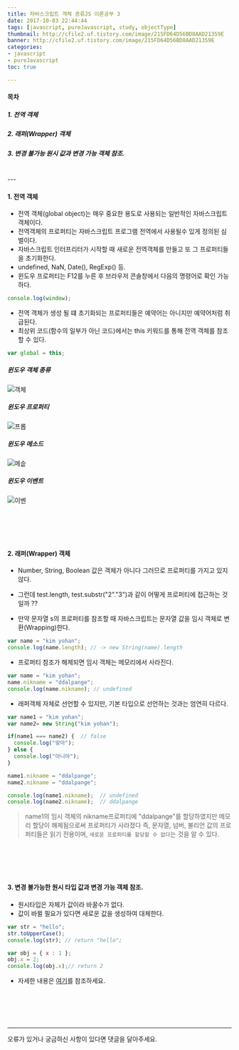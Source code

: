 ```yaml
---
title: 자바스크립트 객체 종류JS 이론공부 3
date: 2017-10-03 22:44:44
tags: [javascript, pureJavascript, study, objectType]
thumbnail: http://cfile2.uf.tistory.com/image/215FD64D56BD8AAD21359E
banner: http://cfile2.uf.tistory.com/image/215FD64D56BD8AAD21359E
categories:
- javascript
- pureJavascript
toc: true

---
```


#### 목차

##### 1. 전역 객체

##### 2. 래퍼(Wrapper) 객체

##### 3. 변경 불가능 원시 값과 변경 가능 객체 참조.

<br/>
---

#### 1. 전역 객체

- 전역 객체(global object)는 매우 중요한 용도로 사용되는 일반적인 자바스크립트 객체이다.
- 전역객체의 프로퍼티는 자바스크립트 프로그램 전역에서 사용될수 있게 정의된 심벌이다.
- 자바스크립트 인터프리터가 시작할 때 새로운 전역객체를 만들고 또 그 프로퍼티들을 초기화한다.
- undefined, NaN, Date(), RegExp() 등.
- 윈도우 프로퍼티는 F12를 누른 후 브라우저 콘솔창에서 다음의 명령어로 확인 가능하다.

<!-- more -->

```javascript
console.log(window);
```

- 전역 객체가 생성 될 떄 초기화되는 프로퍼티들은 예약어는 아니지만 예약어처럼 취급된다.
- 최상위 코드(함수의 일부가 아닌 코드)에서는 this 키워드를 통해 전역 객체를 참조할 수 있다.


```javascript
var global = this;
```

<!-- more -->

##### 윈도우 객체 종류

![객체](https://ddalpange.github.io/images/windowObj.png)


##### 윈도우 프로퍼티

![프롭](https://ddalpange.github.io/images/windowProp.png)

##### 윈도우 메소드

![메솥](https://ddalpange.github.io/images/windowMethod.png)

##### 윈도우 이벤트

![이벤](https://ddalpange.github.io/images/windowEvent.png)




<br/><br/>
---

#### 2. 래퍼(Wrapper) 객체

- Number, String, Boolean 값은 객체가 아니다 그러므로 프로퍼티를 가지고 있지 않다.

- 그런데 test.length, test.substr("2"."3")과 같이 어떻게 프로퍼티에 접근하는 것일까 ??

- 만약 문자열 s의 프로퍼티를 참조할 때 자바스크립트는 문자열 값을 임시 객체로 변환(Wrapping)한다.

```javascript
var name = "kim yohan";
console.log(name.length); // -> new String(name).length
```

- 프로퍼티 참조가 해제되면 임시 객체는 메모리에서 사라진다.

```javascript
var name = "kim yohan";
name.nikname = "ddalpange";
console.log(name.nikname); // undefined
```


- 래퍼객체 자체로 선언할 수 있지만, 기본 타입으로 선언하는 것과는 엄연히 다르다.

```javascript
var name1 = "kim yohan";
var name2= new String("kim yohan");

if(name1 === name2) {  // false
  console.log("맞아");
} else {
  console.log("아니야");
}

name1.nikname = "ddalpange";
name2.nikname = "ddalpange";

console.log(name1.nikname);  // undefined
console.log(name2.nikname);  // ddalpange
```

> name1의 임시 객체의 nikname프로퍼티에 "ddalpange"를 할당하였지만 메모리 할당이 해제됨으로써 프로퍼티가 사라졌다 즉, 문자열, 넘버, 불리언 값의 프로퍼티들은 읽기 전용이며, `새로운 프로퍼티를 할당할 수 없다`는 것을 알 수 있다.


<br/><br/>
---


####  3. 변경 불가능한 원시 타입 값과 변경 가능 객체 참조.

- 원시타입은 자체가 값이라 바꿀수가 없다.
- 값이 바뀔 필요가 있다면 새로운 값을 생성하여 대체한다.


```javascript
var str = "hello";
str.toUpperCase();
console.log(str); // return "hello";
```


```javascript
var obj = { x : 1 };
obj.x = 2;
console.log(obj.x);// return 2
```


- 자세한 내용은 [여기](https://ddalpange.github.io/2017/10/10/js-clone-object/)를 참조하세요.


<br/>
<br/>
<br/>
<br/>

---

오류가 있거나 궁금하신 사항이 있다면 댓글을 달아주세요.

<br/>
<br/>
<br/>
<!--stackedit_data:
eyJoaXN0b3J5IjpbLTM2ODMwNDI2OCwyNzUyNzI2NjddfQ==
-->